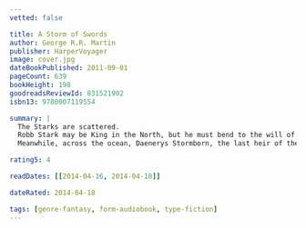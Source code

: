 ```yaml
---
vetted: false

title: A Storm of Swords
author: George R.R. Martin
publisher: HarperVoyager
image: cover.jpg
dateBookPublished: 2011-09-01
pageCount: 639
bookHeight: 198
goodreadsReviewId: 831521902
isbn13: 9780007119554

summary: |
  The Starks are scattered.
  Robb Stark may be King in the North, but he must bend to the will of the old tyrant Walder Frey if he is to hold his crown. And while his youngest sister, Arya, has escaped the clutches of the depraved Cersei Lannister and her son, the capricious boy-king Joffrey, Sansa Stark remains their captive.
  Meanwhile, across the ocean, Daenerys Stormborn, the last heir of the Dragon King, delivers death to the slave-trading cities of Astapor and Yunkai as she approaches Westeros with vengeance in her heart.

rating5: 4

readDates: [[2014-04-16, 2014-04-18]]

dateRated: 2014-04-18

tags: [genre-fantasy, form-audiobook, type-fiction]
---
```


